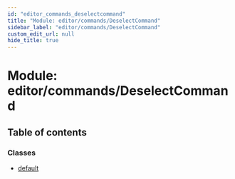 ```yaml
---
id: "editor_commands_deselectcommand"
title: "Module: editor/commands/DeselectCommand"
sidebar_label: "editor/commands/DeselectCommand"
custom_edit_url: null
hide_title: true
---
```


# Module: editor/commands/DeselectCommand

## Table of contents

### Classes

- [default](../classes/editor_commands_deselectcommand.default.md)

